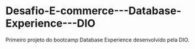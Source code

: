 # Desafio-E-commerce---Database-Experience---DIO
Primeiro projeto do bootcamp Database Experience desenvolvido pela DIO.

